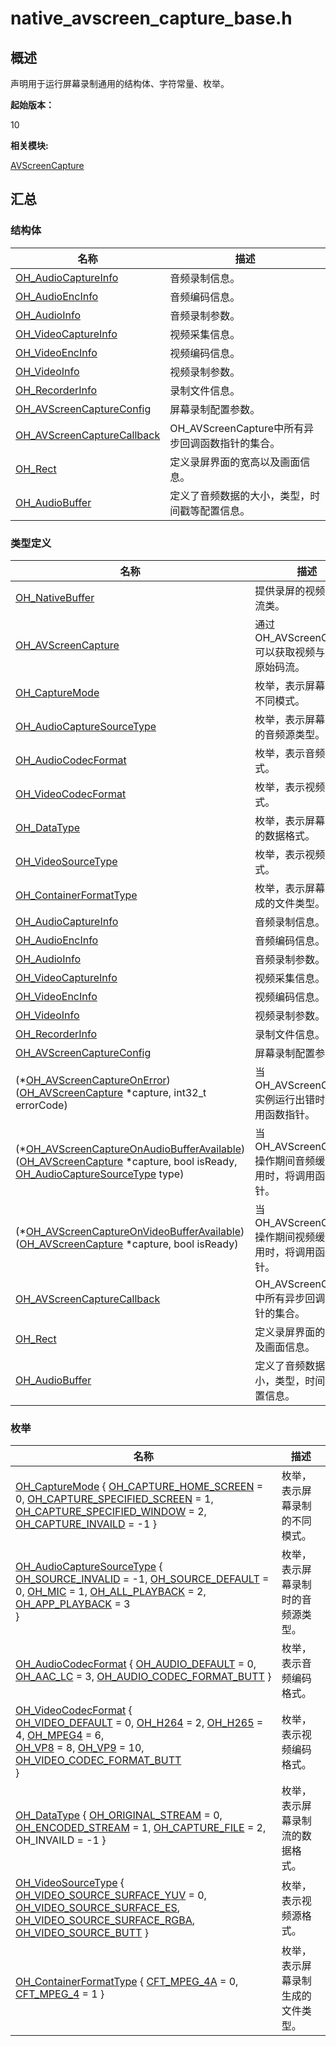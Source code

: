 # native_avscreen_capture_base.h


## 概述

声明用于运行屏幕录制通用的结构体、字符常量、枚举。

**起始版本：**

10

**相关模块:**

[AVScreenCapture](_a_v_screen_capture.md)


## 汇总


### 结构体

| 名称 | 描述 | 
| -------- | -------- |
| [OH_AudioCaptureInfo](_o_h___audio_capture_info.md) | 音频录制信息。 | 
| [OH_AudioEncInfo](_o_h___audio_enc_info.md) | 音频编码信息。 | 
| [OH_AudioInfo](_o_h___audio_info.md) | 音频录制参数。 | 
| [OH_VideoCaptureInfo](_o_h___video_capture_info.md) | 视频采集信息。 | 
| [OH_VideoEncInfo](_o_h___video_enc_info.md) | 视频编码信息。 | 
| [OH_VideoInfo](_o_h___video_info.md) | 视频录制参数。 | 
| [OH_RecorderInfo](_o_h___recorder_info.md) | 录制文件信息。 | 
| [OH_AVScreenCaptureConfig](_o_h___a_v_screen_capture_config.md) | 屏幕录制配置参数。 | 
| [OH_AVScreenCaptureCallback](_o_h___a_v_screen_capture_callback.md) | OH_AVScreenCapture中所有异步回调函数指针的集合。 | 
| [OH_Rect](_o_h___rect.md) | 定义录屏界面的宽高以及画面信息。 | 
| [OH_AudioBuffer](_o_h___audio_buffer.md) | 定义了音频数据的大小，类型，时间戳等配置信息。 | 


### 类型定义

| 名称 | 描述 | 
| -------- | -------- |
| [OH_NativeBuffer](_a_v_screen_capture.md#oh_nativebuffer) | 提供录屏的视频原始码流类。 | 
| [OH_AVScreenCapture](_a_v_screen_capture.md#oh_avscreencapture) | 通过OH_AVScreenCapture可以获取视频与音频的原始码流。 | 
| [OH_CaptureMode](_a_v_screen_capture.md#oh_capturemode) | 枚举，表示屏幕录制的不同模式。 | 
| [OH_AudioCaptureSourceType](_a_v_screen_capture.md#oh_audiocapturesourcetype) | 枚举，表示屏幕录制时的音频源类型。 | 
| [OH_AudioCodecFormat](_a_v_screen_capture.md#oh_audiocodecformat) | 枚举，表示音频编码格式。 | 
| [OH_VideoCodecFormat](_a_v_screen_capture.md#oh_videocodecformat) | 枚举，表示视频编码格式。 | 
| [OH_DataType](_a_v_screen_capture.md#oh_datatype) | 枚举，表示屏幕录制流的数据格式。 | 
| [OH_VideoSourceType](_a_v_screen_capture.md#oh_videosourcetype) | 枚举，表示视频源格式。 | 
| [OH_ContainerFormatType](_a_v_screen_capture.md#oh_containerformattype) | 枚举，表示屏幕录制生成的文件类型。 | 
| [OH_AudioCaptureInfo](_a_v_screen_capture.md#oh_audiocaptureinfo) | 音频录制信息。 | 
| [OH_AudioEncInfo](_a_v_screen_capture.md#oh_audioencinfo) | 音频编码信息。 | 
| [OH_AudioInfo](_a_v_screen_capture.md#oh_audioinfo) | 音频录制参数。 | 
| [OH_VideoCaptureInfo](_a_v_screen_capture.md#oh_videocaptureinfo) | 视频采集信息。 | 
| [OH_VideoEncInfo](_a_v_screen_capture.md#oh_videoencinfo) | 视频编码信息。 | 
| [OH_VideoInfo](_a_v_screen_capture.md#oh_videoinfo) | 视频录制参数。 | 
| [OH_RecorderInfo](_a_v_screen_capture.md#oh_recorderinfo) | 录制文件信息。 | 
| [OH_AVScreenCaptureConfig](_a_v_screen_capture.md#oh_avscreencaptureconfig) | 屏幕录制配置参数。 | 
| (\*[OH_AVScreenCaptureOnError](_a_v_screen_capture.md#oh_avscreencaptureonerror)) ([OH_AVScreenCapture](_a_v_screen_capture.md#oh_avscreencapture) \*capture, int32_t errorCode) | 当OH_AVScreenCapture实例运行出错时，将调用函数指针。 | 
| (\*[OH_AVScreenCaptureOnAudioBufferAvailable](_a_v_screen_capture.md#oh_avscreencaptureonaudiobufferavailable)) ([OH_AVScreenCapture](_a_v_screen_capture.md#oh_avscreencapture) \*capture, bool isReady, [OH_AudioCaptureSourceType](_a_v_screen_capture.md#oh_audiocapturesourcetype) type) | 当OH_AVScreenCapture操作期间音频缓冲区可用时，将调用函数指针。 | 
| (\*[OH_AVScreenCaptureOnVideoBufferAvailable](_a_v_screen_capture.md#oh_avscreencaptureonvideobufferavailable)) ([OH_AVScreenCapture](_a_v_screen_capture.md#oh_avscreencapture) \*capture, bool isReady) | 当OH_AVScreenCapture操作期间视频缓冲区可用时，将调用函数指针。 | 
| [OH_AVScreenCaptureCallback](_a_v_screen_capture.md#oh_avscreencapturecallback) | OH_AVScreenCapture中所有异步回调函数指针的集合。 | 
| [OH_Rect](_a_v_screen_capture.md#oh_rect) | 定义录屏界面的宽高以及画面信息。 | 
| [OH_AudioBuffer](_a_v_screen_capture.md#oh_audiobuffer) | 定义了音频数据的大小，类型，时间戳等配置信息。 | 


### 枚举

| 名称 | 描述 | 
| -------- | -------- |
| [OH_CaptureMode](_a_v_screen_capture.md#oh_capturemode) { [OH_CAPTURE_HOME_SCREEN](_a_v_screen_capture.md) = 0, [OH_CAPTURE_SPECIFIED_SCREEN](_a_v_screen_capture.md) = 1, [OH_CAPTURE_SPECIFIED_WINDOW](_a_v_screen_capture.md) = 2, [OH_CAPTURE_INVAILD](_a_v_screen_capture.md) = -1 } | 枚举，表示屏幕录制的不同模式。 | 
| [OH_AudioCaptureSourceType](_a_v_screen_capture.md#oh_audiocapturesourcetype) {<br/>[OH_SOURCE_INVALID](_a_v_screen_capture.md) = -1, [OH_SOURCE_DEFAULT](_a_v_screen_capture.md) = 0, [OH_MIC](_a_v_screen_capture.md) = 1, [OH_ALL_PLAYBACK](_a_v_screen_capture.md) = 2,<br/>[OH_APP_PLAYBACK](_a_v_screen_capture.md) = 3<br/>} | 枚举，表示屏幕录制时的音频源类型。 | 
| [OH_AudioCodecFormat](_a_v_screen_capture.md#oh_audiocodecformat) { [OH_AUDIO_DEFAULT](_a_v_screen_capture.md) = 0, [OH_AAC_LC](_a_v_screen_capture.md) = 3, [OH_AUDIO_CODEC_FORMAT_BUTT](_a_v_screen_capture.md) } | 枚举，表示音频编码格式。 | 
| [OH_VideoCodecFormat](_a_v_screen_capture.md#oh_videocodecformat) {<br/>[OH_VIDEO_DEFAULT](_a_v_screen_capture.md) = 0, [OH_H264](_a_v_screen_capture.md) = 2, [OH_H265](_a_v_screen_capture.md) = 4, [OH_MPEG4](_a_v_screen_capture.md) = 6,<br/>[OH_VP8](_a_v_screen_capture.md) = 8, [OH_VP9](_a_v_screen_capture.md) = 10, [OH_VIDEO_CODEC_FORMAT_BUTT](_a_v_screen_capture.md)<br/>} | 枚举，表示视频编码格式。 | 
| [OH_DataType](_a_v_screen_capture.md#oh_datatype) { [OH_ORIGINAL_STREAM](_a_v_screen_capture.md) = 0, [OH_ENCODED_STREAM](_a_v_screen_capture.md) = 1, [OH_CAPTURE_FILE](_a_v_screen_capture.md) = 2, OH_INVAILD = -1 } | 枚举，表示屏幕录制流的数据格式。 | 
| [OH_VideoSourceType](_a_v_screen_capture.md#oh_videosourcetype) { [OH_VIDEO_SOURCE_SURFACE_YUV](_a_v_screen_capture.md) = 0, [OH_VIDEO_SOURCE_SURFACE_ES](_a_v_screen_capture.md), [OH_VIDEO_SOURCE_SURFACE_RGBA](_a_v_screen_capture.md), [OH_VIDEO_SOURCE_BUTT](_a_v_screen_capture.md) } | 枚举，表示视频源格式。 | 
| [OH_ContainerFormatType](_a_v_screen_capture.md#oh_containerformattype) { [CFT_MPEG_4A](_a_v_screen_capture.md) = 0, [CFT_MPEG_4](_a_v_screen_capture.md) = 1 } | 枚举，表示屏幕录制生成的文件类型。 | 
